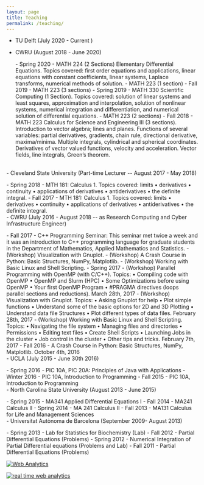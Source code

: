 ```yaml
---
layout: page
title: Teaching
permalink: /teaching/
---
```

- TU Delft (July 2020 - Current )

- CWRU (August 2018 - June 2020)
    <p>
    - Spring 2020
        - MATH 224 (2 Sections) Elementary Differential Equations. Topics covered: first order equations and applications, linear equations with constant coefficients, linear systems, Laplace transforms, numerical methods of solution.
        - MATH 223 (1 section)
    - Fall 2019
        - MATH 223 (3 sections)
    - Spring 2019
        - MATH 330 Scientific Computing (1 Section). Topics covered: solution of linear systems and least squares, approximation and interpolation, solution of nonlinear systems, numerical integration and differentiation, and numerical solution of differential equations.
        - MATH 223 (2 sections)
    - Fall 2018 
        - MATH 223 Calculus for Science and Engineering III (3 sections). Introduction to vector algebra; lines and planes. Functions of several variables: partial derivatives, gradients, chain rule, directional derivative, maxima/minima. Multiple integrals, cylindrical and spherical coordinates. Derivatives of vector valued functions, velocity and acceleration. Vector fields, line integrals, Green’s theorem.

<br>
- Cleveland State University (Part-time Lecturer -- August 2017 - May 2018)
    <p>
    - Spring 2018
        - MTH 181: Calculus 1. Topics covered: limits • derivatives • continuity • applications of derivatives • antiderivatives • the definite integral.
    - Fall 2017
        - MTH 181: Calculus 1. Topics covered: limits • derivatives • continuity • applications of derivatives • antiderivatives • the definite integral.

<br>
- CWRU (July 2016 - August 2018 -- as Research Computing and Cyber Infrastructure Engineer)
    <p>
    - Fall 2017
        - C++ Programming Seminar: This seminar met twice a week and it was an introduction to C++ programming language for graduate students in the Department of Mathematics, Applied Mathematics and Statistics.
        - (Workshop) Visualization with Gnuplot.
        - (Workshop) A Crash Course in Python: Basic Structures, NumPy, Matplotlib.
        - (Workshop) Working with Basic Linux and Shell Scripting.
    - Spring 2017 
        - (Workshop) Parallel Programming with OpenMP (with C/C++). Topics: • Compiling code with OpenMP • OpenMP and Slurm (HPC) • Some Optimizations before using OpenMP • Your first OpenMP Program • #PRAGMA directives (loops parallel sections and reductions). March 28th, 2017
        - (Workshop) Visualization with Gnuplot. Topics: • Asking Gnuplot for help • Plot simple functions • Understand some of the basic options for 2D and 3D Plotting • Understand data file Structures • Plot different types of data files. February 28th, 2017 
        - (Workshop) Working with Basic Linux and Shell Scripting. Topics: • Navigating the file system • Managing files and directories • Permissions • Editing text files • Create Shell Scripts • Launching Jobs in the cluster • Job control in the cluster • Other tips and tricks. February 7th, 2017
    - Fall 2016
        - A Crash Course in Python: Basic Structures, NumPy, Matplotlib. October 4th, 2016

<br>
- UCLA (July 2015 - June 30th 2016)
    <p>
    - Spring 2016 - PIC 10A, PIC 20A: Principles of Java with Applications
    - Winter 2016 - PIC 10A, Introduction to Programming
    - Fall 2015 - PIC 10A, Introduction to Programming

<br>
- North Carolina State University (August 2013 - June 2015)
    <p>
    - Spring 2015 - MA341 Applied Differential Equations I
    - Fall 2014 - MA241 Calculus II
    - Spring 2014 - MA 241 Calculus II
    - Fall 2013 - MA131 Calculus for Life and Management Sciences

<br>
- Universitat Autònoma de Barcelona (September 2009- August 2013)
    <p>
    - Spring 2013 - Lab for Statistics for Biochemistry (Lab)
    - Fall 2012 - Partial Differential Equations (Problems)
    - Spring 2012 - Numerical Integration of Partial Differential equations (Problems and Lab)
    - Fall 2011 - Partial Differential Equations (Problems)

<!-- Default Statcounter code for Pàgina Personal
https://dbalague.github.io/personal -->
<script type="text/javascript">
var sc_project=12366162; 
var sc_invisible=1; 
var sc_security="fa1c017b"; 
</script>
<script type="text/javascript"
src="https://www.statcounter.com/counter/counter.js"
async></script>
<noscript><div class="statcounter"><a title="Web Analytics"
href="https://statcounter.com/" target="_blank"><img
class="statcounter"
src="https://c.statcounter.com/12366162/0/fa1c017b/1/"
alt="Web Analytics"></a></div></noscript>
<!-- End of Statcounter Code -->

<!-- Default Statcounter code for Pàgina Personal
https://dbalague.github.io/personal -->
<script type="text/javascript">
var sc_project=12366162; 
var sc_invisible=1; 
var sc_security="fa1c017b"; 
</script>
<script type="text/javascript"
src="https://www.statcounter.com/counter/counter.js"
async></script>
<noscript><div class="statcounter"><a title="real time web
analytics" href="https://statcounter.com/"
target="_blank"><img class="statcounter"
src="https://c.statcounter.com/12366162/0/fa1c017b/1/"
alt="real time web analytics"></a></div></noscript>
<!-- End of Statcounter Code -->